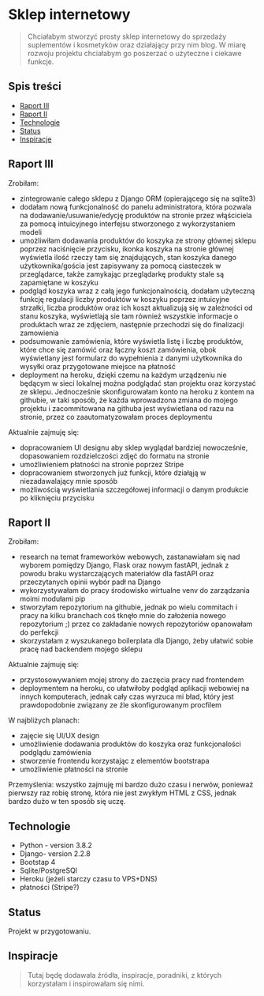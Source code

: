 # Sklep internetowy
> Chciałabym stworzyć prosty sklep internetowy do sprzedaży suplementów i kosmetyków oraz działający przy nim blog. W miarę rozwoju projektu chciałabym go poszerzać o użyteczne i ciekawe funkcje.

## Spis treści
* [Raport III](#raport_III)
* [Raport II](#raport_II)
* [Technologie](#technologie)
* [Status](#status)
* [Inspiracje](#inspiracje)

## Raport III
Zrobiłam:
- zintegrowanie całego sklepu z Django ORM (opierającego się na sqlite3) 
- dodałam nową funkcjonalność do panelu administratora, która pozwala na dodawanie/usuwanie/edycję produktów na stronie przez włąściciela za pomocą intuicyjnego interfejsu stworzonego z wykorzystaniem modeli
- umożliwiłam dodawania produktów do koszyka ze strony głównej sklepu poprzez naciśnięcie przycisku, ikonka koszyka na stronie głównej wyświetla ilość rzeczy tam się znajdujących, stan koszyka danego użytkownika/gościa jest zapisywany za pomocą ciasteczek w przeglądarce, także zamykając przeglądarkę produkty stale są zapamiętane w koszyku
- podgląd koszyka wraz z całą jego funkcjonalnością, dodałam użyteczną funkcję regulacji liczby produktów w koszyku poprzez intuicyjne strzałki, liczba produktów oraz ich koszt aktualizują się w zależności od stanu koszyka, wyświetlają sie tam również wszystkie informacje o produktach wraz ze zdjęciem, następnie przechodzi się do finalizacji zamowienia
- podsumowanie zamówienia, które wyświetla listę i liczbę produktów, które chce się zamówić oraz łączny koszt zamówienia, obok wyświetlany jest formularz do wypełnienia z danymi użytkownika do wysyłki oraz przygotowane miejsce na płatność
- deployment na heroku, dzięki czemu na każdym urządzeniu nie będącym w sieci lokalnej można podglądać stan projektu oraz korzystać ze sklepu. Jednocześnie skonfigurowałam konto na heroku z kontem na githubie, w taki sposób, że każda wprowadzona zmiana do mojego projektu i zacommitowana na githuba jest wyświetlana od razu na stronie, przez co zaautomatyzowałam proces deploymentu

Aktualnie zajmuję się:
- dopracowaniem UI designu aby sklep wyglądał bardziej nowocześnie, dopasowaniem rozdzielczości zdjęć do formatu na stronie
- umożliwieniem płatności na stronie poprzez Stripe
- dopracowaniem stworzonych już funkcji, które działąją w niezadawalający mnie sposób
- możliwością wyświetlania szczegółowej informacji o danym produkcie po kliknięciu przycisku 

## Raport II
Zrobiłam:
- research na temat frameworków webowych, zastanawiałam się nad wyborem pomiędzy Django, Flask oraz nowym fastAPI, jednak z powodu braku wystarczających materiałów dla fastAPI oraz przeczytanych opinii wybór padł na Django 
- wykorzystywałam do pracy środowisko wirtualne venv do zarządzania moimi modułami pip
- stworzyłam repozytorium na githubie, jednak po wielu commitach i pracy na kilku branchach coś tknęło mnie do założenia nowego repozytorium ;) przez co zakładanie nowych repozytoriów opanowałam do perfekcji 
- skorzystałam z wyszukanego boilerplata dla Django, żeby ułatwić sobie pracę nad backendem mojego sklepu

Aktualnie zajmuję się:
- przystosowywaniem mojej strony do zaczęcia pracy nad frontendem
- deploymentem na heroku, co ułatwiłoby podgląd aplikacji webowiej na innych komputerach, jednak cały czas wyrzuca mi bład, który jest prawdopodobnie związany ze źle skonfigurowanym procfilem

W najbliżych planach:
- zajęcie się UI/UX design 
- umożliwienie dodawania produktów do koszyka oraz funkcjonalości podglądu zamówienia 
- stworzenie frontendu korzystając z elementów bootstrapa 
- umożliwienie płatności na stronie

Przemyślenia:
wszystko zajmuję mi bardzo dużo czasu i nerwów, ponieważ pierwszy raz robię stronę, która nie jest zwykłym HTML z CSS, jednak bardzo dużo w ten sposób się uczę.

## Technologie
* Python - version 3.8.2
* Django- version 2.2.8
* Bootstap 4 
* Sqlite/PostgreSQl
* Heroku (jeżeli starczy czasu to VPS+DNS)
* płatności (Stripe?)

## Status
Projekt w przygotowaniu.

## Inspiracje
> Tutaj będę dodawała źródła, inspiracje, poradniki, z których korzystałam i inspirowałam się nimi.

